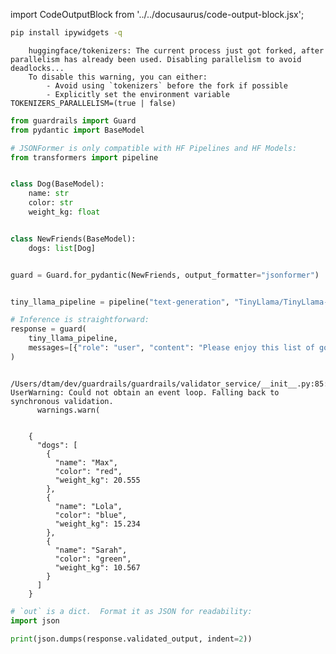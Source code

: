 import CodeOutputBlock from '../../docusaurus/code-output-block.jsx';

```bash
pip install ipywidgets -q
```

<CodeOutputBlock lang="bash">

```
    huggingface/tokenizers: The current process just got forked, after parallelism has already been used. Disabling parallelism to avoid deadlocks...
    To disable this warning, you can either:
    	- Avoid using `tokenizers` before the fork if possible
    	- Explicitly set the environment variable TOKENIZERS_PARALLELISM=(true | false)
```

</CodeOutputBlock>

<!-- WARNING: THIS FILE WAS AUTOGENERATED! DO NOT EDIT! Instead, edit the notebook w/the location & name as this file. -->


```python
from guardrails import Guard
from pydantic import BaseModel

# JSONFormer is only compatible with HF Pipelines and HF Models:
from transformers import pipeline


class Dog(BaseModel):
    name: str
    color: str
    weight_kg: float


class NewFriends(BaseModel):
    dogs: list[Dog]


guard = Guard.for_pydantic(NewFriends, output_formatter="jsonformer")


tiny_llama_pipeline = pipeline("text-generation", "TinyLlama/TinyLlama-1.1B-Chat-v1.0")

# Inference is straightforward:
response = guard(
    tiny_llama_pipeline,
    messages=[{"role": "user", "content": "Please enjoy this list of good dogs:"}],
)
```

<CodeOutputBlock lang="python">

```
    /Users/dtam/dev/guardrails/guardrails/validator_service/__init__.py:85: UserWarning: Could not obtain an event loop. Falling back to synchronous validation.
      warnings.warn(


    {
      "dogs": [
        {
          "name": "Max",
          "color": "red",
          "weight_kg": 20.555
        },
        {
          "name": "Lola",
          "color": "blue",
          "weight_kg": 15.234
        },
        {
          "name": "Sarah",
          "color": "green",
          "weight_kg": 10.567
        }
      ]
    }
```

</CodeOutputBlock>


```python
# `out` is a dict.  Format it as JSON for readability:
import json

print(json.dumps(response.validated_output, indent=2))
```
